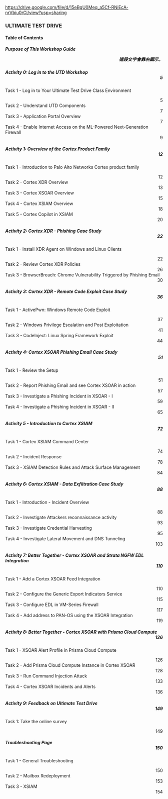 https://drive.google.com/file/d/15eBgU0Meq_a5Cf-RNiEcA-nrVbiu0rCi/view?usp=sharing

### ULTIMATE TEST DRIVE

#### Table of Contents

##### Purpose of This Workshop Guide <p align="right">這段文字會靠右顯示。</p>
##### Activity 0: Log in to the UTD Workshop      <div align="right">5</div>
Task 1 - Log in to Your Ultimate Test Drive Class Environment      <div align="right">5</div>
Task 2 - Understand UTD Components      <div align="right">7</div>
Task 3 - Application Portal Overview      <div align="right">7</div>
Task 4 - Enable Internet Access on the ML-Powered Next-Generation Firewall      <div align="right">9</div>

##### Activity 1: Overview of the Cortex Product Family      <div align="right">12</div>
Task 1 - Introduction to Palo Alto Networks Cortex product family      <div align="right">12</div>
Task 2 - Cortex XDR Overview      <div align="right">13</div>
Task 3 - Cortex XSOAR Overview      <div align="right">15</div>
Task 4 - Cortex XSIAM Overview      <div align="right">18</div>
Task 5 - Cortex Copilot in XSIAM      <div align="right">20</div>

##### Activity 2: Cortex XDR - Phishing Case Study      <div align="right">22</div>
Task 1 - Install XDR Agent on Windows and Linux Clients      <div align="right">22</div>
Task 2 - Review Cortex XDR Policies      <div align="right">26</div>
Task 3 - BrowserBreach: Chrome Vulnerability Triggered by Phishing Email      <div align="right">30</div>

##### Activity 3: Cortex XDR - Remote Code Exploit Case Study      <div align="right">36</div>
Task 1 - ActivePwn: Windows Remote Code Exploit      <div align="right">37</div>
Task 2 - Windows Privilege Escalation and Post Exploitation      <div align="right">41</div>
Task 3 - CodeInject: Linux Spring Framework Exploit      <div align="right">44</div>

##### Activity 4: Cortex XSOAR Phishing Email Case Study      <div align="right">51</div>
Task 1 - Review the Setup      <div align="right">51</div>
Task 2 - Report Phishing Email and see Cortex XSOAR in action      <div align="right">57</div>
Task 3 - Investigate a Phishing Incident in XSOAR - I      <div align="right">59</div>
Task 4 - Investigate a Phishing Incident in XSOAR - II      <div align="right">65</div>

##### Activity 5 - Introduction to Cortex XSIAM      <div align="right">72</div>
Task 1 - Cortex XSIAM Command Center      <div align="right">74</div>
Task 2 - Incident Response      <div align="right">78</div>
Task 3 - XSIAM Detection Rules and Attack Surface Management      <div align="right">84</div>

##### Activity 6: Cortex XSIAM - Data Exfiltration Case Study      <div align="right">88</div>
Task 1 - Introduction - Incident Overview      <div align="right">88</div>
Task 2 - Investigate Attackers reconnaissance activity      <div align="right">93</div>
Task 3 - Investigate Credential Harvesting      <div align="right">95</div>
Task 4 - Investigate Lateral Movement and DNS Tunneling      <div align="right">103</div>

##### Activity 7: Better Together - Cortex XSOAR and Strata NGFW EDL Integration      <div align="right">110</div>
Task 1 - Add a Cortex XSOAR Feed Integration      <div align="right">110</div>
Task 2 - Configure the Generic Export Indicators Service  <div align="right">115</div>
Task 3 - Configure EDL in VM-Series Firewall      <div align="right">117</div>
Task 4 - Add address to PAN-OS using the XSOAR Integration      <div align="right">119</div>

##### Activity 8: Better Together - Cortex XSOAR with Prisma Cloud Compute      <div align="right">126</div>
Task 1 - XSOAR Alert Profile in Prisma Cloud Compute      <div align="right">126</div>
Task 2 - Add Prisma Cloud Compute Instance in Cortex XSOAR      <div align="right">128</div>
Task 3 - Run Command Injection Attack      <div align="right">133</div>
Task 4 - Cortex XSOAR Incidents and Alerts      <div align="right">136</div>

##### Activity 9: Feedback on Ultimate Test Drive      <div align="right">149</div>
Task 1: Take the online survey      <div align="right">149</div>

##### Troubleshooting Page      <div align="right">150</div>
Task 1 - General Troubleshooting      <div align="right">150</div>
Task 2 - Mailbox Redeployment      <div align="right">153</div>
Task 3 - XSIAM      <div align="right">154</div>
